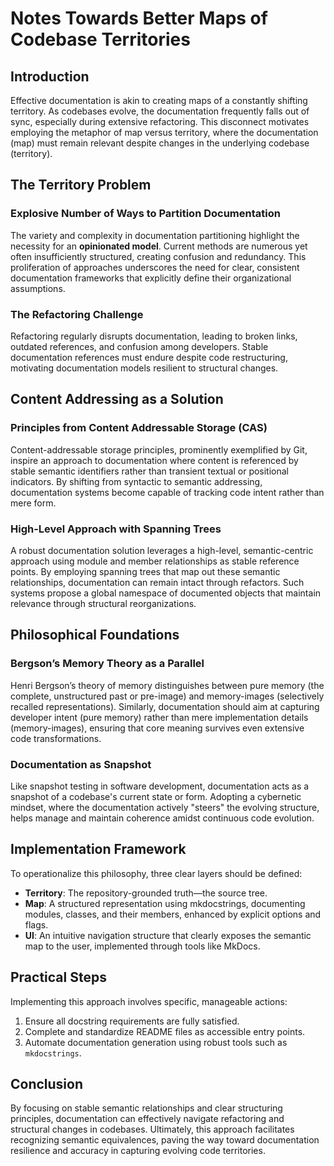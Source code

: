 # Notes Towards Better Maps of Codebase Territories

## Introduction

Effective documentation is akin to creating maps of a constantly shifting territory. As codebases evolve, the documentation frequently falls out of sync, especially during extensive refactoring. This disconnect motivates employing the metaphor of map versus territory, where the documentation (map) must remain relevant despite changes in the underlying codebase (territory).

## The Territory Problem

### Explosive Number of Ways to Partition Documentation

The variety and complexity in documentation partitioning highlight the necessity for an **opinionated model**. Current methods are numerous yet often insufficiently structured, creating confusion and redundancy. This proliferation of approaches underscores the need for clear, consistent documentation frameworks that explicitly define their organizational assumptions.

### The Refactoring Challenge

Refactoring regularly disrupts documentation, leading to broken links, outdated references, and confusion among developers. Stable documentation references must endure despite code restructuring, motivating documentation models resilient to structural changes.

## Content Addressing as a Solution

### Principles from Content Addressable Storage (CAS)

Content-addressable storage principles, prominently exemplified by Git, inspire an approach to documentation where content is referenced by stable semantic identifiers rather than transient textual or positional indicators. By shifting from syntactic to semantic addressing, documentation systems become capable of tracking code intent rather than mere form.

### High-Level Approach with Spanning Trees

A robust documentation solution leverages a high-level, semantic-centric approach using module and member relationships as stable reference points. By employing spanning trees that map out these semantic relationships, documentation can remain intact through refactors. Such systems propose a global namespace of documented objects that maintain relevance through structural reorganizations.

## Philosophical Foundations

### Bergson’s Memory Theory as a Parallel

Henri Bergson’s theory of memory distinguishes between pure memory (the complete, unstructured past or pre-image) and memory-images (selectively recalled representations). Similarly, documentation should aim at capturing developer intent (pure memory) rather than mere implementation details (memory-images), ensuring that core meaning survives even extensive code transformations.

### Documentation as Snapshot

Like snapshot testing in software development, documentation acts as a snapshot of a codebase's current state or form. Adopting a cybernetic mindset, where the documentation actively "steers" the evolving structure, helps manage and maintain coherence amidst continuous code evolution.

## Implementation Framework

To operationalize this philosophy, three clear layers should be defined:

- **Territory**: The repository-grounded truth—the source tree.
- **Map**: A structured representation using mkdocstrings, documenting modules, classes, and their members, enhanced by explicit options and flags.
- **UI**: An intuitive navigation structure that clearly exposes the semantic map to the user, implemented through tools like MkDocs.

## Practical Steps

Implementing this approach involves specific, manageable actions:

1. Ensure all docstring requirements are fully satisfied.
2. Complete and standardize README files as accessible entry points.
3. Automate documentation generation using robust tools such as `mkdocstrings`.

## Conclusion

By focusing on stable semantic relationships and clear structuring principles, documentation can effectively navigate refactoring and structural changes in codebases. Ultimately, this approach facilitates recognizing semantic equivalences, paving the way toward documentation resilience and accuracy in capturing evolving code territories.
